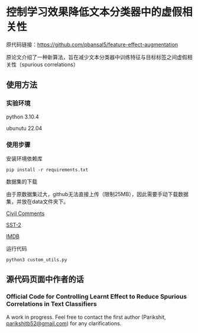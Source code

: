 # 控制学习效果降低文本分类器中的虚假相关性

原代码链接：<https://github.com/pbansal5/feature-effect-augmentation>

原论文介绍了一种新算法，旨在减少文本分类器中训练特征与目标标签之间虚假相关性（spurious correlations）

## 使用方法

### 实验环境

python 3.10.4

ubunutu 22.04

### 使用步骤

安装环境依赖库

```commandline
pip install -r requirements.txt
```

数据集的下载

由于原数据集过大，github无法直接上传（限制25MB），因此需要手动下载数据集，并放在data文件夹下。

[Civil Comments](https://www.kaggle.com/c/jigsaw-unintended-bias-in-toxicity-classification)

[SST-2](https://nlp.stanford.edu/sentiment/index.html)

[IMDB](https://ai.stanford.edu/~amaas/data/sentiment)

运行代码

```commandline
python3 custom_utils.py
```

## 源代码页面中作者的话

### Official Code for Controlling Learnt Effect to Reduce Spurious Correlations in Text Classifiers

A work in progress. Feel free to contact the first author (Parikshit, <parikshitb52@gmail.com>) for any clarifications.
